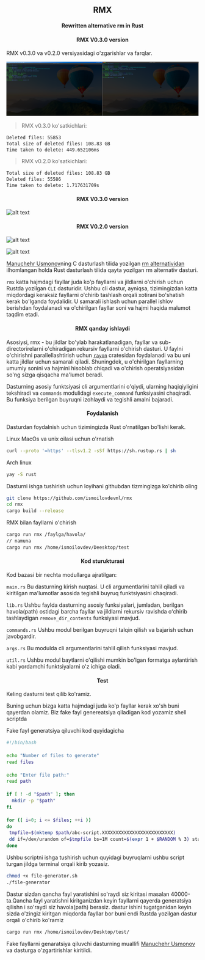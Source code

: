 <h2 align="center">RMX</h2>

<h4 align="center">Rewritten alternative rm in Rust</h4>


<h4 align="center">RMX V0.3.0 version</h4>

RMX v0.3.0 va v0.2.0 versiyasidagi o'zgarishlar va farqlar.

![alt text](https://github.com/ismoilovdevml/alternative-rm/blob/master/assets/rmx-v0.3.0.png)

>RMX v0.3.0 ko'satkichlari:
```
Deleted files: 55853
Total size of deleted files: 108.83 GB
Time taken to delete: 449.652106ms
```
>RMX v0.2.0 ko'satkichlari:
```
Total size of deleted files: 108.83 GB
Deleted files: 55586
Time taken to delete: 1.717631709s
````

<h4 align="center">RMX V0.3.0 version</h4>

![alt text](https://github.com/ismoilovdevml/alternative-rm/blob/master/assets/rmx-v0.3.0-view.png)

<h4 align="center">RMX V0.2.0 version</h4>

![alt text](https://github.com/ismoilovdevml/alternative-rm/blob/master/assets/rmx-v0.2.0.png)

![alt text](https://github.com/ismoilovdevml/alternative-rm/blob/master/assets/rmx-v0.2.0-working.png)



[Manuchehr Usmonov](https://github.com/yetimdasturchi)ning C dasturlash tilida yozilgan [rm alternatividan](https://telegra.ph/rm-remove-uchun-qolbola-alternativ-01-07) ilhomlangan holda Rust dasturlash tilida qayta yozilgan rm alternativ dasturi.


`rmx` katta hajmdagi fayllar juda ko'p fayllarni va jildlarni o'chirish uchun Rustda yozilgan `CLI` dasturidir. Ushbu cli dastur, ayniqsa, tizimingizdan katta miqdordagi keraksiz fayllarni o'chirib tashlash orqali xotirani bo'shatish kerak bo'lganda foydalidir. U samarali ishlash uchun parallel ishlov berishdan foydalanadi va o'chirilgan fayllar soni va hajmi haqida malumot taqdim etadi.

<h4 align="center">RMX qanday ishlaydi</h4>

Asosiysi, rmx - bu jildlar bo'ylab harakatlanadigan, fayllar va sub-directorirelarni o'chiradigan rekursiv fayllarni o'chirish dasturi. U faylni o'chirishni parallellashtirish uchun [`rayon`](https://crates.io/crates/rayon) cratesidan foydalanadi va bu uni katta jildlar uchun samarali qiladi. Shuningdek, u o'chirilgan fayllarning umumiy sonini va hajmini hisoblab chiqadi va o'chirish operatsiyasidan so'ng sizga qisqacha ma'lumot beradi.

Dasturning asosiy funktsiyasi cli argumentlarini o'qiydi, ularning haqiqiyligini tekshiradi va `commands` modulidagi `execute_command` funksiyasini chaqiradi. Bu funksiya berilgan buyruqni izohlaydi va tegishli amalni bajaradi.

<h4 align="center">Foydalanish</h4>

Dasturdan foydalnish uchun tizimingizda Rust o'rnatilgan bo'lishi kerak.

Linux MacOs va unix oilasi uchun o'rnatish
```bash
curl --proto '=https' --tlsv1.2 -sSf https://sh.rustup.rs | sh
```
Arch linux
```bash
yay -S rust
```

Dasturni ishga tushirish uchun loyihani githubdan tizmingizga ko'chirib oling

```bash
git clone https://github.com/ismoilovdevml/rmx 
cd rmx
cargo build --release
```

RMX bilan fayllarni o'chirish
```bash
cargo run rmx /faylga/havola/
// namuna
cargo run rmx /home/ismoilovdev/Deesktop/test
```

 
<h4 align="center">Kod sturukturasi</h4>

Kod bazasi bir nechta modullarga ajratilgan:

`main.rs` Bu dasturning kirish nuqtasi. U cli argumentlarini tahlil qiladi va kiritilgan ma'lumotlar asosida tegishli buyruq funktsiyasini chaqiradi. 

`lib.rs` Ushbu faylda dasturning asosiy funksiyalari, jumladan, berilgan havola(path) ostidagi barcha fayllar va jildlarni rekursiv ravishda oʻchirib tashlaydigan `remove_dir_contents` funksiyasi mavjud.

`commands.rs` Ushbu modul berilgan buyruqni talqin qilish va bajarish uchun javobgardir.

`args.rs` Bu modulda cli argumentlarini tahlil qilish funksiyasi mavjud.

`util.rs` Ushbu modul baytlarni o'qilishi mumkin bo'lgan formatga aylantirish kabi yordamchi funktsiyalarni o'z ichiga oladi.

<h4 align="center">Test</h4>

Keling dasturni test qilib ko'ramiz.

Buning uchun bizga katta hajmdagi juda ko'p fayllar kerak xo'sh buni qayerdan olamiz. Biz fake fayl genereatsiya qiladigan kod yozamiz shell scriptda

Fake fayl generatsiya qiluvchi kod quyidagicha

```bash
#!/bin/bash

echo "Number of files to generate"
read files

echo "Enter file path:"
read path

if [ ! -d "$path" ]; then
  mkdir -p "$path"
fi

for (( i=0; i <= $files; ++i ))
do
 tmpfile=$(mktemp $path/abc-script.XXXXXXXXXXXXXXXXXXXXXXXXXX)
 dd if=/dev/urandom of=$tmpfile bs=1M count=$(expr 1 + $RANDOM % 3) status=progress
done
```
Ushbu scriptni ishga tushirish uchun quyidagi buyruqlarni ushbu script turgan jildga terminal orqali kirib yozasiz.

```bash
chmod +x file-generator.sh
./file-generator
```
Dastur sizdan qancha fayl yaratishini so'raydi siz kiritasi masalan 40000-ta.Qancha fayl yaratishni kiritganizdan keyin fayllarni qayerda generatsiya qilishn i so'raydi siz havola(path) berasiz. dastur ishini tugatganidan keyin sizda o'zingiz kiritgan miqdorda fayllar bor buni endi Rustda yozilgan dastur orqali o'chirib ko'ramiz

```bash
cargo run rmx /home/ismoilovdev/Desktop/test/
```
Fake fayllarni genaratsiya qiluvchi dasturning muallifi [Manuchehr Usmonov](https://manu.uno/) va dasturga o'zgartirishlar kiritildi.

